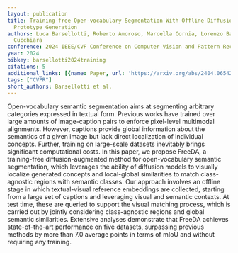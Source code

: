 ```yaml
---
layout: publication
title: Training-free Open-vocabulary Segmentation With Offline Diffusion-augmented
  Prototype Generation
authors: Luca Barsellotti, Roberto Amoroso, Marcella Cornia, Lorenzo Baraldi, Rita
  Cucchiara
conference: 2024 IEEE/CVF Conference on Computer Vision and Pattern Recognition (CVPR)
year: 2024
bibkey: barsellotti2024training
citations: 5
additional_links: [{name: Paper, url: 'https://arxiv.org/abs/2404.06542'}]
tags: ["CVPR"]
short_authors: Barsellotti et al.
---
```

Open-vocabulary semantic segmentation aims at segmenting arbitrary categories
expressed in textual form. Previous works have trained over large amounts of
image-caption pairs to enforce pixel-level multimodal alignments. However,
captions provide global information about the semantics of a given image but
lack direct localization of individual concepts. Further, training on
large-scale datasets inevitably brings significant computational costs. In this
paper, we propose FreeDA, a training-free diffusion-augmented method for
open-vocabulary semantic segmentation, which leverages the ability of diffusion
models to visually localize generated concepts and local-global similarities to
match class-agnostic regions with semantic classes. Our approach involves an
offline stage in which textual-visual reference embeddings are collected,
starting from a large set of captions and leveraging visual and semantic
contexts. At test time, these are queried to support the visual matching
process, which is carried out by jointly considering class-agnostic regions and
global semantic similarities. Extensive analyses demonstrate that FreeDA
achieves state-of-the-art performance on five datasets, surpassing previous
methods by more than 7.0 average points in terms of mIoU and without requiring
any training.